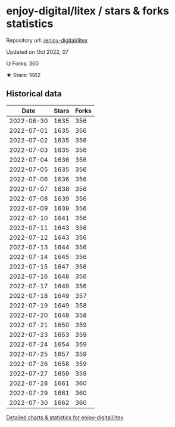 # enjoy-digital/litex / stars & forks statistics

Repository url: [/enjoy-digital/litex](https://github.com/enjoy-digital/litex)

Updated on Oct 2022, 07

☋ Forks: 360

★ Stars: 1662

## Historical data
| Date | Stars | Forks |
|------|-------|-------|
| 2022-06-30 | 1635 | 356 | 
| 2022-07-01 | 1635 | 356 | 
| 2022-07-02 | 1635 | 356 | 
| 2022-07-03 | 1635 | 356 | 
| 2022-07-04 | 1636 | 356 | 
| 2022-07-05 | 1635 | 356 | 
| 2022-07-06 | 1636 | 356 | 
| 2022-07-07 | 1638 | 356 | 
| 2022-07-08 | 1639 | 356 | 
| 2022-07-09 | 1639 | 356 | 
| 2022-07-10 | 1641 | 356 | 
| 2022-07-11 | 1643 | 356 | 
| 2022-07-12 | 1643 | 356 | 
| 2022-07-13 | 1644 | 356 | 
| 2022-07-14 | 1645 | 356 | 
| 2022-07-15 | 1647 | 356 | 
| 2022-07-16 | 1648 | 356 | 
| 2022-07-17 | 1649 | 356 | 
| 2022-07-18 | 1649 | 357 | 
| 2022-07-19 | 1649 | 358 | 
| 2022-07-20 | 1648 | 358 | 
| 2022-07-21 | 1650 | 359 | 
| 2022-07-23 | 1653 | 359 | 
| 2022-07-24 | 1654 | 359 | 
| 2022-07-25 | 1657 | 359 | 
| 2022-07-26 | 1658 | 359 | 
| 2022-07-27 | 1659 | 359 | 
| 2022-07-28 | 1661 | 360 | 
| 2022-07-29 | 1661 | 360 | 
| 2022-07-30 | 1662 | 360 | 


[Detailed charts & statistics for enjoy-digital/litex](https://reviewgithub.com/rep/enjoy-digital/litex)
